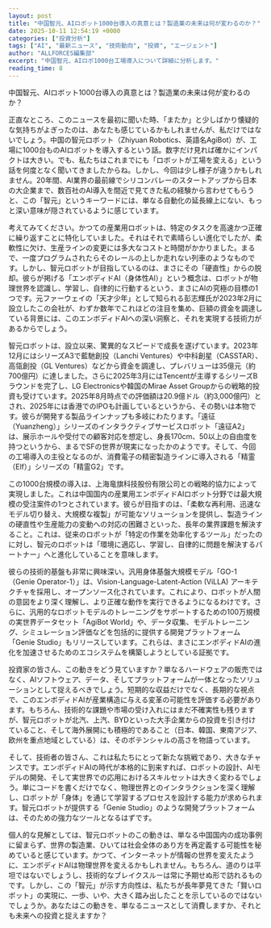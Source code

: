 ```yaml
---
layout: post
title: "中国智元、AIロボット1000台導入の真意とは？製造業の未来は何が変わるのか？"
date: 2025-10-11 12:54:19 +0000
categories: ["投資分析"]
tags: ["AI", "最新ニュース", "技術動向", "投資", "エージェント"]
author: "ALLFORCES編集部"
excerpt: "中国智元、AIロボ1000台工場導入について詳細に分析します。"
reading_time: 8
---
```


中国智元、AIロボット1000台導入の真意とは？製造業の未来は何が変わるのか？

正直なところ、このニュースを最初に聞いた時、「またか」と少しばかり懐疑的な気持ちがよぎったのは、あなたも感じているかもしれませんが、私だけではないでしょう。中国の智元ロボット（Zhiyuan Robotics、英語名AgiBot）が、工場に1000台ものAIロボットを導入するという話。数字だけ見れば確かにインパクトは大きい。でも、私たちはこれまでにも「ロボットが工場を変える」という話を何度となく聞いてきましたからね。しかし、今回は少し様子が違うかもしれません。20年間、AI業界の最前線でシリコンバレーのスタートアップから日本の大企業まで、数百社のAI導入を間近で見てきた私の経験から言わせてもらうと、この「智元」というキーワードには、単なる自動化の延長線上にない、もっと深い意味が隠されているように感じています。

考えてみてください。かつての産業用ロボットは、特定のタスクを高速かつ正確に繰り返すことに特化していました。それはそれで素晴らしい進化でしたが、柔軟性に欠け、生産ラインの変更には多大なコストと時間がかかりました。まるで、一度プログラムされたらそのレールの上しか走れない列車のようなものです。しかし、智元ロボットが目指しているのは、まさにその「硬直性」からの脱却。彼らが掲げる「エンボディドAI（身体性AI）」という概念は、ロボットが物理世界を認識し、学習し、自律的に行動するという、まさにAIの究極の目標の1つです。元ファーウェイの「天才少年」として知られる彭志輝氏が2023年2月に設立したこの会社が、わずか数年でこれほどの注目を集め、巨額の資金を調達している背景には、このエンボディドAIへの深い洞察と、それを実現する技術力があるからでしょう。

智元ロボットは、設立以来、驚異的なスピードで成長を遂げています。2023年12月にはシリーズA3で藍馳創投（Lanchi Ventures）や中科創星（CASSTAR）、高瓴創投（GL Ventures）などから資金を調達し、プレバリューは35億元（約700億円）に達しました。さらに2025年3月にはTencentが主導するシリーズBラウンドを完了し、LG Electronicsや韓国のMirae Asset Groupからの戦略的投資も受けています。2025年8月時点での評価額は20.9億ドル（約3,000億円）とされ、2025年には香港でのIPOも計画しているというから、その勢いは本物です。彼らが開発する製品ラインナップも多岐にわたります。「遠征（Yuanzheng）」シリーズのインタラクティブサービスロボット「遠征A2」は、展示ホールや受付での顧客対応を想定し、身長170cm、50以上の自由度を持つというから、まるでSFの世界が現実になったかのようです。そして、今回の工場導入の主役となるのが、消費電子の精密製造ラインに導入される「精霊（Elf）」シリーズの「精霊G2」です。

この1000台規模の導入は、上海竜旗科技股份有限公司との戦略的協力によって実現しました。これは中国国内の産業用エンボディドAIロボット分野では最大規模の受注案件の1つとされています。彼らが目指すのは、「柔軟な再利用、迅速なモデル切り替え、大規模な複製」が可能なソリューションを提供し、製造ラインの硬直性や生産能力の変動への対応の困難さといった、長年の業界課題を解決すること。これは、従来のロボットが「特定の作業を効率化するツール」だったのに対し、智元のロボットは「環境に適応し、学習し、自律的に問題を解決するパートナー」へと進化していることを意味します。

彼らの技術的基盤も非常に興味深い。汎用身体基盤大規模モデル「GO-1（Genie Operator-1）」は、Vision-Language-Latent-Action (ViLLA) アーキテクチャを採用し、オープンソース化されています。これにより、ロボットが人間の意図をより深く理解し、より正確な動作を実行できるようになるわけです。さらに、汎用的なロボットモデルのトレーニングをサポートするための100万規模の実世界データセット「AgiBot World」や、データ収集、モデルトレーニング、シミュレーション評価などを包括的に提供する開発プラットフォーム「Genie Studio」もリリースしています。これらは、まさにエンボディドAIの進化を加速させるためのエコシステムを構築しようとしている証拠です。

投資家の皆さん、この動きをどう見ていますか？単なるハードウェアの販売ではなく、AIソフトウェア、データ、そしてプラットフォームが一体となったソリューションとして捉えるべきでしょう。短期的な収益だけでなく、長期的な視点で、このエンボディドAIが産業構造に与える変革の可能性を評価する必要があります。もちろん、技術的な課題や市場の受け入れにはまだ不確実性も残りますが、智元ロボットが北汽、上汽、BYDといった大手企業からの投資を引き付けていること、そして海外展開にも積極的であること（日本、韓国、東南アジア、欧州を重点地域としている）は、そのポテンシャルの高さを物語っています。

そして、技術者の皆さん、これは私たちにとって新たな挑戦であり、大きなチャンスです。エンボディドAIの時代が本格的に到来すれば、ロボットの設計、AIモデルの開発、そして実世界での応用におけるスキルセットは大きく変わるでしょう。単にコードを書くだけでなく、物理世界とのインタラクションを深く理解し、ロボットが「身体」を通じて学習するプロセスを設計する能力が求められます。智元ロボットが提供する「Genie Studio」のような開発プラットフォームは、そのための強力なツールとなるはずです。

個人的な見解としては、智元ロボットのこの動きは、単なる中国国内の成功事例に留まらず、世界の製造業、ひいては社会全体のあり方を再定義する可能性を秘めていると感じています。かつて、インターネットが情報の世界を変えたように、エンボディドAIは物理世界を変えるかもしれません。もちろん、道のりは平坦ではないでしょうし、技術的なブレイクスルーは常に予期せぬ形で訪れるものです。しかし、この「智元」が示す方向性は、私たちが長年夢見てきた「賢いロボット」の実現に、一歩、いや、大きく踏み出したことを示しているのではないでしょうか。あなたはこの動きを、単なるニュースとして消費しますか、それとも未来への投資と捉えますか？

